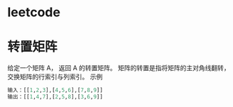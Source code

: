 # leetcode
# 转置矩阵
给定一个矩阵 A， 返回 A 的转置矩阵。
矩阵的转置是指将矩阵的主对角线翻转，交换矩阵的行索引与列索引。
示例
```python
输入：[[1,2,3],[4,5,6],[7,8,9]]
输出：[[1,4,7],[2,5,8],[3,6,9]]
```
